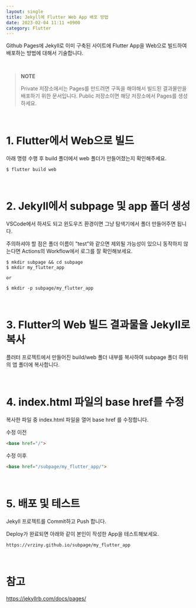 ```yaml
---
layout: single
title: Jekyll에 Flutter Web App 배포 방법
date: 2023-02-04 11:11 +0900
category: Flutter
---
```


Github Pages에 Jekyll로 이미 구축된 사이트에 Flutter App을 Web으로 빌드하여 배포하는 방법에 대해서 기술합니다.

&nbsp;
>**NOTE**
>
> Private 저장소에서는 Pages를 만드려면 구독을 해야해서 빌드된 결과물만을 배포하기 위한 문서입니다. Public 저장소이면 해당 저장소에서 Pages를 생성하세요.

&nbsp;&nbsp;
# 1. Flutter에서 Web으로 빌드
아래 명령 수행 후 build 폴더에서 web 폴더가 만들어졌는지 확인해주세요.
```
$ flutter build web
```

&nbsp;&nbsp;
# 2. Jekyll에서 subpage 및 app 폴더 생성
VSCode에서 하셔도 되고 윈도우즈 환경이면 그냥 탐색기에서 폴더 만들어주면 됩니다.

주의하셔야 할 점은 폴더 이름이 "test"와 같으면 제외될 가능성이 있으니 동작하지 않는다면 Actions의 Workflow에서 로그를 잘 확인해보세요.

```
$ mkdir subpage && cd subpage
$ mkdir my_flutter_app

or

$ mkdir -p subpage/my_flutter_app
```

&nbsp;&nbsp;
# 3. Flutter의 Web 빌드 결과물을 Jekyll로 복사
플러터 프로젝트에서 만들어진 build/web 폴더 내부를 복사하여 subpage 폴더 하위의 앱 폴더에 복사합니다.

&nbsp;&nbsp;
# 4. index.html 파일의 base href를 수정

복사한 파일 중 index.html 파일을 열어 base href 를 수정합니다.

수정 이전
```html
<base href="/">
```
수정 이후
```html
<base href="/subpage/my_flutter_app/">
```

&nbsp;&nbsp;
# 5. 배포 및 테스트
Jekyll 프로젝트를 Commit하고 Push 합니다.

Deploy가 완료되면 아래와 같이 본인이 작성한 App을 테스트해보세요.
```
https://vrziny.github.io/subpage/my_flutter_app
```

&nbsp;&nbsp;
# 참고
https://jekyllrb.com/docs/pages/